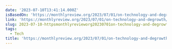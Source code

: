 ```yaml
---
date: '2023-07-10T13:41:14.000Z'
isBasedOn: 'https://monthlyreview.org/2023/07/01/on-technology-and-degrowth/'
link: 'https://monthlyreview.org/2023/07/01/on-technology-and-degrowth/'
slug: 2023-07-10-httpsmonthlyrevieworg20230701on-technology-and-degrowth
tags:
  - Tech
title: 'https://monthlyreview.org/2023/07/01/on-technology-and-degrowth/'
---
```


